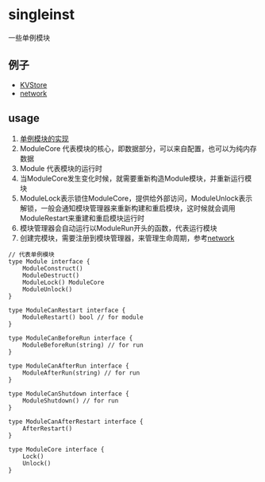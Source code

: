# singleinst

一些单例模块

## 例子
- [KVStore](https://github.com/DAN-AND-DNA/singleinst-examples)  
- [network](https://github.com/DAN-AND-DNA/singleinst/tree/main/modules/network/internal)
 
## usage
1. [单例模块的实现](https://github.com/DAN-AND-DNA/singleinstmodule)  
2. ModuleCore 代表模块的核心，即数据部分，可以来自配置，也可以为纯内存数据
3. Module 代表模块的运行时
4. 当ModuleCore发生变化时候，就需要重新构造Module模块，并重新运行模块
5. ModuleLock表示锁住ModuleCore，提供给外部访问，ModuleUnlock表示解锁，一般会通知模块管理器来重新构建和重启模块，这时候就会调用ModuleRestart来重建和重启模块运行时
6. 模块管理器会自动运行以ModuleRun开头的函数，代表运行模块
7. 创建完模块，需要注册到模块管理器，来管理生命周期，参考[network](https://github.com/DAN-AND-DNA/singleinst/tree/main/modules/network/internal)

```golang
// 代表单例模块
type Module interface {
	ModuleConstruct()
	ModuleDestruct() 
	ModuleLock() ModuleCore
	ModuleUnlock()
}

type ModuleCanRestart interface {
	ModuleRestart() bool // for module
}

type ModuleCanBeforeRun interface {
	ModuleBeforeRun(string) // for run
}

type ModuleCanAfterRun interface {
	ModuleAfterRun(string) // for run
}

type ModuleCanShutdown interface {
	ModuleShutdown() // for run
}

type ModuleCanAfterRestart interface {
	AfterRestart()
}

type ModuleCore interface {
	Lock()
	Unlock()
}
```

